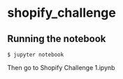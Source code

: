 # shopify_challenge

## Running the notebook
```
$ jupyter notebook
```
Then go to Shopify Challenge 1.ipynb